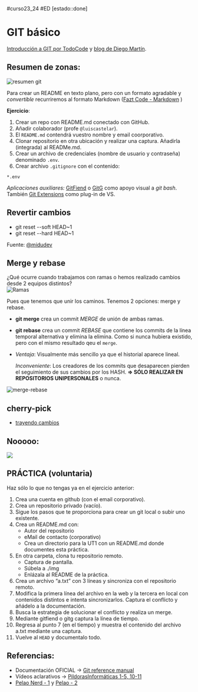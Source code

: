 #curso23_24 #ED [estado::done] 

# GIT básico
[Introducción a GIT por TodoCode](https://www.youtube.com/watch?v=mCVQgSyjCkI&list=PLQxX2eiEaqby-qh4raiKfYyb4T7WyHsfW) y [blog de Diego Martín](https://www.diegocmartin.com/tutorial-git/).

## Resumen de zonas:

![resumen git](https://cfw.rabbitloader.xyz/eyJjIjp0cnVlLCJoIjoid3d3LmRpZWdvY21hcnRpbi5jb20iLCJ2IjoxMzQ2MTc0NzgzfQ/wp-content/uploads/2018/12/git-workflow1.png)

Para crear un README en texto plano, pero con un formato agradable y *convertible* recurriremos al formato Markdown ([Fazt Code - Markdown](https://www.youtube.com/watch?v=oxaH9CFpeEE) )


**Ejercicio**: 
1. Crear un repo con README.md conectado con GitHub.
2. Añadir colaborador (profe `@luiscastelar`).
3. El `README.md` contendrá vuestro nombre y email coorporativo.
4. Clonar repositorio en otra ubicación y realizar una captura. Añadirla (integrada) al READMe.md.
5. Crear un archivo de credenciales (nombre de usuario y contraseña) denominado `.env`.
6. Crear archivo `.gitignore` con el contenido:
  ```
  *.env
  ```

*Aplicaciones auxiliares:* [GitFiend](https://gitfiend.com/) o [GitG](https://wiki.gnome.org/Apps/Gitg) como apoyo visual a *git bash*. También [Git Extensions](https://gitextensions.github.io/) como plug-in de VS.

## Revertir cambios
+ git reset --soft HEAD~1
+ git reset --hard HEAD~1

Fuente: [@midudev](https://youtube.com/shorts/IwatUhxAsdU?si=fDiKuvklhy_0N2_v)

## Merge y rebase
¿Qué ocurre cuando trabajamos con ramas o hemos realizado cambios desde 2 equipos distintos? \
![Ramas](https://miro.medium.com/max/720/1*wRBcfPnjdm8vY40j9iIl7g.png)

Pues que tenemos que unir los caminos. Tenemos 2 opciones: merge y rebase.
+ **git merge** crea un commit *MERGE* de unión de ambas ramas.
+ **git rebase** crea un commit *REBASE* que contiene los commits de la línea temporal alternativa y elimina la elimina. Como si nunca hubiera existido, pero con el mismo resultado qeu el `merge`.
+ 
  *Ventaja*: Visualmente más sencillo ya que el historial aparece lineal.
  
  *Inconveniente*: Los creadores de los commits que desaparecen pierden el seguimiento de sus cambios por los HASH. **=> SÓLO REALIZAR EN REPOSITORIOS UNIPERSONALES** o nunca.
  
![merge-rebase](https://miro.medium.com/max/720/1*UDKJF0BHO_USMuovMgdylQ.png)

## cherry-pick
+ [trayendo cambios](https://www.juannicolas.eu/dominando-git-cherry-pick-guia-basica/)


## Nooooo: 
![](pub23/ed/assets/git_push_--force.jpg)


## PRÁCTICA (voluntaria)
Haz sólo lo que no tengas ya en el ejercicio anterior:
1. Crea una cuenta en github (con el email corporativo).
2. Crea un repositorio privado (vacío).
3. Sigue los pasos que te proporciona para crear un git local o subir uno existente.
4. Crea un README.md con:
   + Autor del repositorio
   + eMail de contacto (corporativo)
   + Crea un directorio para la UT1 con un README.md donde documentes esta práctica.
6. En otra carpeta, clona tu repositorio remoto.
   + Captura de pantalla.
   + Súbela a ./img
   + Enlázala al README de la práctica.
7. Crea un archivo “a.txt” con 3 líneas y sincroniza con el repositorio remoto.
8. Modifica la primera línea del archivo en la web y la tercera en local con contenidos distintos e intenta sincronizarlos. Captura el conflicto y añádelo a la documentación.
9. Busca la estrategia de solucionar el conflicto y realiza un merge.
10. Mediante gitfiend o gitg captura la línea de tiempo.
11. Regresa al punto 7 (en el tiempo) y muestra el contenido del archivo a.txt mediante una captura.
12. Vuelve al `HEAD` y documentalo todo.

## Referencias:
  + Documentación OFICIAL -> [Git reference manual](https://git-scm.com/docs)
  + Vídeos aclarativos -> [PildorasInformáticas 1-5, 10-11](https://www.youtube.com/watch?v=ANF1X42_ae4&list=PLU8oAlHdN5BlyaPFiNQcV0xDqy0eR35aU)
  + [Pelao Nerd - 1](https://youtu.be/kEPF-MWGq1w) y [Pelao - 2](https://youtu.be/7-JHoPyJy-Q)


